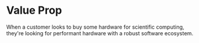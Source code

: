 # Value Prop

When a customer looks to buy some hardware for scientific computing, they're looking for performant hardware with a robust software ecosystem.
